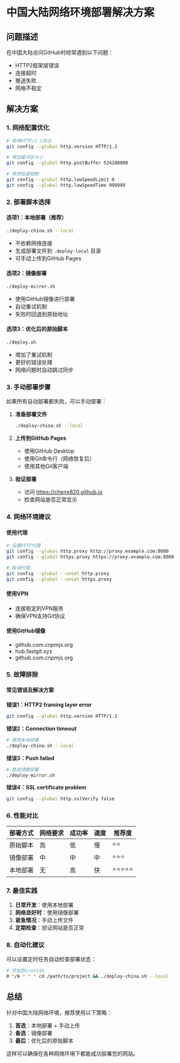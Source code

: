 # 中国大陆网络环境部署解决方案

## 问题描述

在中国大陆访问GitHub时经常遇到以下问题：

- HTTP2框架层错误
- 连接超时
- 推送失败
- 网络不稳定

## 解决方案

### 1. 网络配置优化

```bash
# 使用HTTP/1.1协议
git config --global http.version HTTP/1.1

# 增加缓冲区大小
git config --global http.postBuffer 524288000

# 禁用低速限制
git config --global http.lowSpeedLimit 0
git config --global http.lowSpeedTime 999999
```

### 2. 部署脚本选择

#### 选项1：本地部署（推荐）

```bash
./deploy-china.sh --local
```

- 不依赖网络连接
- 生成部署文件到 `.deploy-local` 目录
- 可手动上传到GitHub Pages

#### 选项2：镜像部署

```bash
./deploy-mirror.sh
```

- 使用GitHub镜像进行部署
- 自动重试机制
- 失败时回退到原始地址

#### 选项3：优化后的原始脚本

```bash
./deploy.sh
```

- 增加了重试机制
- 更好的错误处理
- 网络问题时自动跳过同步

### 3. 手动部署步骤

如果所有自动部署都失败，可以手动部署：

1. **准备部署文件**

   ```bash
   ./deploy-china.sh --local
   ```

2. **上传到GitHub Pages**
   - 使用GitHub Desktop
   - 使用Git命令行（网络恢复后）
   - 使用其他Git客户端

3. **验证部署**
   - 访问 https://chenx820.github.io
   - 检查网站是否正常显示

### 4. 网络环境建议

#### 使用代理

```bash
# 设置HTTP代理
git config --global http.proxy http://proxy.example.com:8080
git config --global https.proxy https://proxy.example.com:8080

# 取消代理
git config --global --unset http.proxy
git config --global --unset https.proxy
```

#### 使用VPN

- 连接稳定的VPN服务
- 确保VPN支持Git协议

#### 使用GitHub镜像

- github.com.cnpmjs.org
- hub.fastgit.xyz
- github.com.cnpmjs.org

### 5. 故障排除

#### 常见错误及解决方案

**错误1：HTTP2 framing layer error**

```bash
git config --global http.version HTTP/1.1
```

**错误2：Connection timeout**

```bash
# 使用本地部署
./deploy-china.sh --local
```

**错误3：Push failed**

```bash
# 使用镜像部署
./deploy-mirror.sh
```

**错误4：SSL certificate problem**

```bash
git config --global http.sslVerify false
```

### 6. 性能对比

| 部署方式 | 网络要求 | 成功率 | 速度 | 推荐度     |
| -------- | -------- | ------ | ---- | ---------- |
| 原始脚本 | 高       | 低     | 慢   | ⭐⭐       |
| 镜像部署 | 中       | 中     | 中   | ⭐⭐⭐     |
| 本地部署 | 无       | 高     | 快   | ⭐⭐⭐⭐⭐ |

### 7. 最佳实践

1. **日常开发**：使用本地部署
2. **网络良好时**：使用镜像部署
3. **紧急情况**：手动上传文件
4. **定期检查**：验证网站是否正常

### 8. 自动化建议

可以设置定时任务自动检查部署状态：

```bash
# 添加到crontab
0 */6 * * * cd /path/to/project && ./deploy-china.sh --local
```

## 总结

针对中国大陆网络环境，推荐使用以下策略：

1. **首选**：本地部署 + 手动上传
2. **备选**：镜像部署
3. **最后**：优化后的原始脚本

这样可以确保在各种网络环境下都能成功部署您的网站。
